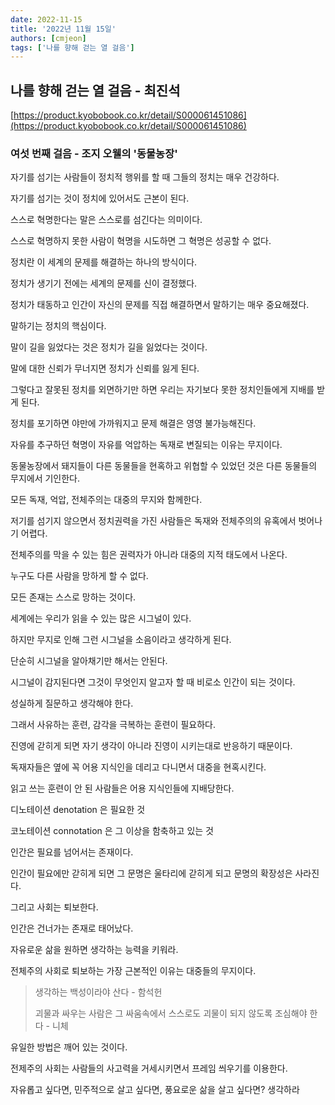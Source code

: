 ```yaml
---
date: 2022-11-15
title: '2022년 11월 15일'
authors: [cmjeon]
tags: ['나를 향해 걷는 열 걸음']
---
```


## 나를 향해 걷는 열 걸음 - 최진석

[https://product.kyobobook.co.kr/detail/S000061451086](https://product.kyobobook.co.kr/detail/S000061451086)

### 여섯 번째 걸음 - 조지 오웰의 '동물농장'

자기를 섬기는 사람들이 정치적 행위를 할 때 그들의 정치는 매우 건강하다.

자기를 섬기는 것이 정치에 있어서도 근본이 된다.

스스로 혁명한다는 말은 스스로를 섬긴다는 의미이다.

스스로 혁명하지 못한 사람이 혁명을 시도하면 그 혁명은 성공할 수 없다.

정치란 이 세계의 문제를 해결하는 하나의 방식이다.

정치가 생기기 전에는 세계의 문제를 신이 결정했다.

정치가 태동하고 인간이 자신의 문제를 직접 해결하면서 말하기는 매우 중요해졌다.

말하기는 정치의 핵심이다.

말이 길을 잃었다는 것은 정치가 길을 잃었다는 것이다.

말에 대한 신뢰가 무너지면 정치가 신뢰를 잃게 된다.

그렇다고 잘못된 정치를 외면하기만 하면 우리는 자기보다 못한 정치인들에게 지배를 받게 된다.

정치를 포기하면 야만에 가까워지고 문제 해결은 영영 불가능해진다.

자유를 추구하던 혁명이 자유를 억압하는 독재로 변질되는 이유는 무지이다.

동물농장에서 돼지들이 다른 동물들을 현혹하고 위협할 수 있었던 것은 다른 동물들의 무지에서 기인한다.

모든 독재, 억압, 전체주의는 대중의 무지와 함께한다.

저기를 섬기지 않으면서 정치권력을 가진 사람들은 독재와 전체주의의 유혹에서 벗어나기 어렵다.

전체주의를 막을 수 있는 힘은 권력자가 아니라 대중의 지적 태도에서 나온다.

누구도 다른 사람을 망하게 할 수 없다.

모든 존재는 스스로 망하는 것이다.

세계에는 우리가 읽을 수 있는 많은 시그널이 있다.

하지만 무지로 인해 그런 시그널을 소음이라고 생각하게 된다.

단순히 시그널을 알아채기만 해서는 안된다.

시그널이 감지된다면 그것이 무엇인지 알고자 할 때 비로소 인간이 되는 것이다.

성실하게 질문하고 생각해야 한다.

그래서 사유하는 훈련, 감각을 극복하는 훈련이 필요하다.

진영에 갇히게 되면 자기 생각이 아니라 진영이 시키는대로 반응하기 때문이다.

독재자들은 옆에 꼭 어용 지식인을 데리고 다니면서 대중을 현혹시킨다.

읽고 쓰는 훈련이 안 된 사람들은 어용 지식인들에 지배당한다.

디노테이션 denotation 은 필요한 것

코노테이션 connotation 은 그 이상을 함축하고 있는 것

인간은 필요를 넘어서는 존재이다.

인간이 필요에만 갇히게 되면 그 문명은 울타리에 갇히게 되고 문명의 확장성은 사라진다.

그리고 사회는 퇴보한다.

인간은 건너가는 존재로 태어났다.

자유로운 삶을 원하면 생각하는 능력을 키워라.

전체주의 사회로 퇴보하는 가장 근본적인 이유는 대중들의 무지이다.

> 생각하는 백성이라야 산다 - 함석헌
> 
> 괴물과 싸우는 사람은 그 싸움속에서 스스로도 괴물이 되지 않도록 조심해야 한다 - 니체

유일한 방법은 깨어 있는 것이다.

전제주의 사회는 사람들의 사고력을 거세시키면서 프레임 씌우기를 이용한다.

자유롭고 싶다면, 민주적으로 살고 싶다면, 풍요로운 삶을 살고 싶다면? 생각하라
